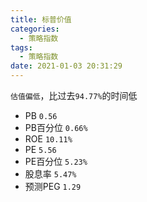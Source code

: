 ```yaml
---
title: 标普价值
categories:
  - 策略指数
tags:
  - 策略指数
date: 2021-01-03 20:31:29
---
```


```估值偏低```，比过去```94.77%```的时间低

* PB ```0.56```
* PB百分位 ```0.66%```
* ROE ```10.11%```
* PE ```5.56```
* PE百分位 ```5.23%```
* 股息率 ```5.47%```
* 预测PEG ```1.29```